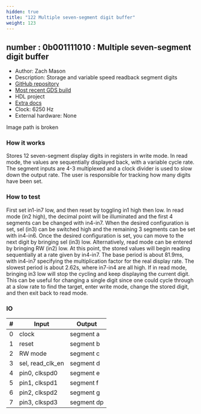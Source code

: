 ```yaml
---
hidden: true
title: "122 Multiple seven-segment digit buffer"
weight: 123
---
```


## number : 0b001111010 : Multiple seven-segment digit buffer

* Author: Zach Mason
* Description: Storage and variable speed readback segment digits
* [GitHub repository](https://github.com/zymason/tt02-zymason)
* [Most recent GDS build](https://github.com/zymason/tt02-zymason/actions/runs/3598834837)
* HDL project
* [Extra docs](None)
* Clock: 6250 Hz
* External hardware: None

Image path is broken

### How it works

Stores 12 seven-segment display digits in registers in write mode. In read mode, the values are sequentially displayed back, with a variable cycle rate. The segment inputs are 4-3 multiplexed and a clock divider is used to slow down the output rate. The user is responsible for tracking how many digits have been set.


### How to test

First set in1-in7 low, and then reset by toggling in1 high then low. In read mode (in2 high), the decimal point will be illuminated and the first 4 segments can be changed with in4-in7. When the desired configuration is set, sel (in3) can be switched high and the remaining 3 segments can be set with in4-in6. Once the desired configuration is set, you can move to the next digit by bringing sel (in3) low. Alternatively, read mode can be entered by bringing RW (in2) low. At this point, the stored values will begin reading sequentially at a rate given by in4-in7. The base period is about 81.9ms, with in4-in7 specifying the multiplication factor for the real display rate. The slowest period is about 2.62s, where in7-in4 are all high. If in read mode, bringing in3 low will stop the cycling and keep displaying the current digit. This can be useful for changing a single digit since one could cycle through at a slow rate to find the target, enter write mode, change the stored digit, and then exit back to read mode.


### IO

| # | Input        | Output       |
|---|--------------|--------------|
| 0 | clock  | segment a |
| 1 | reset  | segment b |
| 2 | RW mode  | segment c |
| 3 | sel, read_clk_en  | segment d |
| 4 | pin0, clkspd0  | segment e |
| 5 | pin1, clkspd1  | segment f |
| 6 | pin2, clkspd2  | segment g |
| 7 | pin3, clkspd3  | segment dp |
